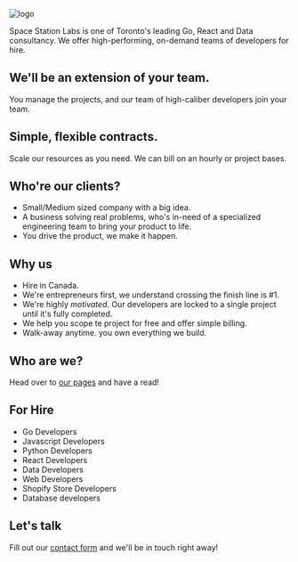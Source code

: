 ![logo](https://user-images.githubusercontent.com/270494/97095776-b6bd4d00-1631-11eb-8476-0776cdfd5596.png)

Space Station Labs is one of Toronto's leading Go, React and Data consultancy. We offer high-performing, on-demand teams of developers for hire.

## We'll be an extension of your team.

You manage the projects, and our team of high-caliber developers join your team.

## Simple, flexible contracts.

Scale our resources as you need. We can bill on an hourly or project bases.

## Who're our clients?

- Small/Medium sized company with a big idea.
- A business solving real problems, who's in-need of a specialized engineering team to bring your product to life.
- You drive the product, we make it happen.

## Why us

- Hire in Canada.
- We're entrepreneurs first, we understand crossing the finish line is #1.
- We're highly *motivated*. Our developers are locked to a single project until
  it's fully completed.
- We help you scope te project for free and offer simple billing.
- Walk-away anytime. you own everything we build.

## Who are we?

Head over to [our pages](spacestation.github.io) and have a read!

## For Hire

- Go Developers
- Javascript Developers
- Python Developers
- React Developers
- Data Developers
- Web Developers
- Shopify Store Developers
- Database developers

## Let's talk

Fill out our [contact form](https://forms.gle/xgjRAuzsfAeD9X5u7) and we'll be in touch right away!
